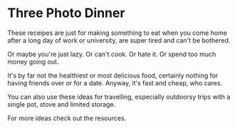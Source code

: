 # Three Photo Dinner
These receipes are just for making something to eat when you come home after a long day of work or university, are super tired and can't be bothered.

Or maybe you're just lazy. Or can't cook. Or hate it. Or spend too much money going out.

It's by far not the healthiest or most delicious food, certainly nothing for having friends over or for a date. Anyway, it's fast and cheap, who cares.

You can also use these ideas for travelling, especially outdoorsy trips with a single pot, stove and limited storage.

For more ideas check out the resources.
